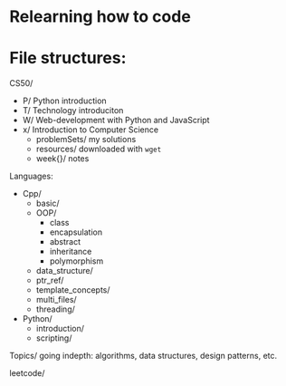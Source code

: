 # Relearning how to code

# File structures:
CS50/
- P/ Python introduction
- T/ Technology introduciton
- W/ Web-development with Python and JavaScript
- x/ Introduction to Computer Science
	- problemSets/ my solutions
	- resources/ downloaded with `wget`
	- week{}/ notes

Languages:
- Cpp/
	- basic/
	- OOP/
		- class
		- encapsulation
		- abstract
		- inheritance
		- polymorphism
	- data_structure/
	- ptr_ref/
	- template_concepts/
	- multi_files/
	- threading/
- Python/
	- introduction/
	- scripting/

Topics/ going indepth: algorithms, data structures, design patterns, etc.

leetcode/
